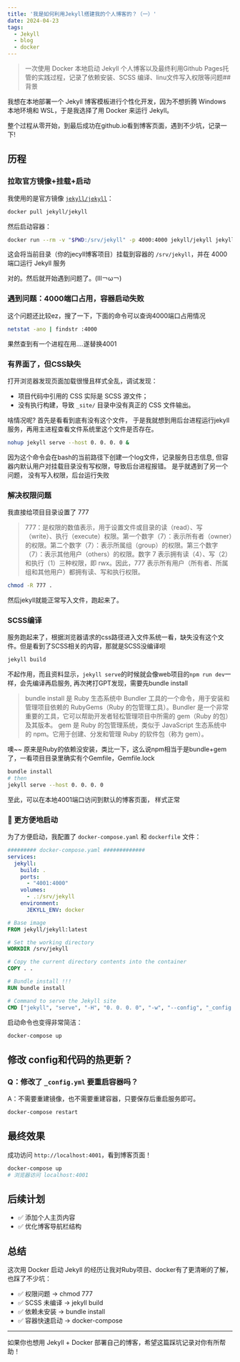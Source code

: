 ```yaml
---
title: '我是如何利用Jekyll搭建我的个人博客的？（一）'
date: 2024-04-23
tags:
  - Jekyll
  - blog
  - docker
---
```


> 一次使用 Docker 本地启动 Jekyll 个人博客以及最终利用Github Pages托管的实践过程，记录了依赖安装、SCSS 编译、linu文件写入权限等问题## 背景

我想在本地部署一个 Jekyll 博客模板进行个性化开发，因为不想折腾 Windows 本地环境和 WSL，于是我选择了用 Docker 来运行 Jekyll。

整个过程从零开始，到最后成功在github.io看到博客页面，遇到不少坑，记录一下!

## 历程

### 拉取官方镜像+挂载+启动

我使用的是官方镜像 [`jekyll/jekyll`](https://hub.docker.com/r/jekyll/jekyll)：

```bash
docker pull jekyll/jekyll
```

然后启动容器：

```bash
docker run --rm -v "$PWD:/srv/jekyll" -p 4000:4000 jekyll/jekyll jekyll serve
```

这会将当前目录（你的jecyll博客项目）挂载到容器的 `/srv/jekyll`，并在 4000 端口运行 Jekyll 服务

对的。然后就开始遇到问题了。(lll￢ω￢)

### 遇到问题：4000端口占用，容器启动失败

这个问题还比较ez，搜了一下，下面的命令可以查询4000端口占用情况

```bash
netstat -ano | findstr :4000
```

果然查到有一个进程在用....遂替换4001

### 有界面了，但CSS缺失

打开浏览器发现页面加载很慢且样式全乱，调试发现：

- 项目代码中引用的 CSS 实际是 SCSS 源文件；
- 没有执行构建，导致 `_site/` 目录中没有真正的 CSS 文件输出。

啥情况呢? 首先是看看到底有没有这个文件，
于是我就想到用后台进程运行jekyll服务，再用主进程查看文件系统里这个文件是否存在。

```bash
nohup jekyll serve --host 0. 0. 0. 0 &
```

因为这个命令会在bash的当前路径下创建一个log文件，记录服务日志信息, 但容器内默认用户对挂载目录没有写权限，导致后台进程报错。
是乎就遇到了另一个问题， 没有写入权限，后台运行失败

### 解决权限问题

我直接给项目目录设置了 777 
> 777：是权限的数值表示，用于设置文件或目录的读（read）、写（write）、执行（execute）权限。第一个数字（7）：表示所有者（owner）的权限。第二个数字（7）：表示所属组（group）的权限。第三个数字（7）：表示其他用户（others）的权限。数字 7 表示拥有读（4）、写（2）和执行（1）三种权限，即 rwx。因此，777 表示所有用户（所有者、所属组和其他用户）都拥有读、写和执行权限。

```bash
chmod -R 777 .
```

然后jekyll就能正常写入文件，跑起来了。

### SCSS编译

服务跑起来了，根据浏览器请求的css路径进入文件系统一看，缺失没有这个文件。但是看到了SCSS相关的内容，那就是SCSS没编译呗

```bash
jekyll build
```

不起作用，而且资料显示，`jekyll serve`的时候就会像web项目的`npm run dev`一样，会先编译再启服务, 再次拷打GPT发现，需要先bundle install

> bundle install 是 Ruby 生态系统中 Bundler 工具的一个命令，用于安装和管理项目依赖的 RubyGems（Ruby 的包管理工具）。Bundler 是一个非常重要的工具，它可以帮助开发者轻松管理项目中所需的 gem（Ruby 的包）及其版本。
> gem 是 Ruby 的包管理系统，类似于 JavaScript 生态系统中的 npm。它用于创建、分发和管理 Ruby 的软件包（称为 gem）。

噢~~ 原来是Ruby的依赖没安装，类比一下，这么说npm相当于是bundle+gem了，一看项目目录里确实有个Gemfile，Gemfile.lock

```bash
bundle install
# then
jekyll serve --host 0. 0. 0. 0
```

至此，可以在本地4001端口访问到默认的博客页面， 样式正常

### 🚀 更方便地启动
为了方便启动，我配置了 `docker-compose.yaml` 和 `dockerfile` 文件：

```yaml
######### docker-compose.yaml #############
services:
  jekyll:
    build: .
    ports:
      - "4001:4000"
    volumes:
      - .:/srv/jekyll
    environment:
      JEKYLL_ENV: docker
```

```dockerfile
# Base image
FROM jekyll/jekyll:latest

# Set the working directory
WORKDIR /srv/jekyll

# Copy the current directory contents into the container
COPY . .

# Bundle install !!!
RUN bundle install

# Command to serve the Jekyll site
CMD ["jekyll", "serve", "-H", "0. 0. 0. 0", "-w", "--config", "_config.yml,_config_docker.yml"]
```

启动命令也变得非常简洁：

```bash
docker-compose up
```

## 修改 config和代码的热更新？

### Q：修改了 `_config.yml` 要重启容器吗？

A：不需要重建镜像，也不需要重建容器，只要保存后重启服务即可。

```bash
docker-compose restart
```

## 最终效果

成功访问 `http://localhost:4001`，看到博客页面！

```bash
docker-compose up
# 浏览器访问 localhost:4001
```

## 后续计划

- ✅ 添加个人主页内容
- ✅ 优化博客导航栏结构

## 总结

这次用 Docker 启动 Jekyll 的经历让我对Ruby项目、docker有了更清晰的了解，也踩了不少坑：

- ✅ 权限问题 → chmod 777
- ✅ SCSS 未编译 → jekyll build
- ✅ 依赖未安装 → bundle install
- ✅ 容器快速启动 → docker-compose

---

如果你也想用 Jekyll + Docker 部署自己的博客，希望这篇踩坑记录对你有所帮助！